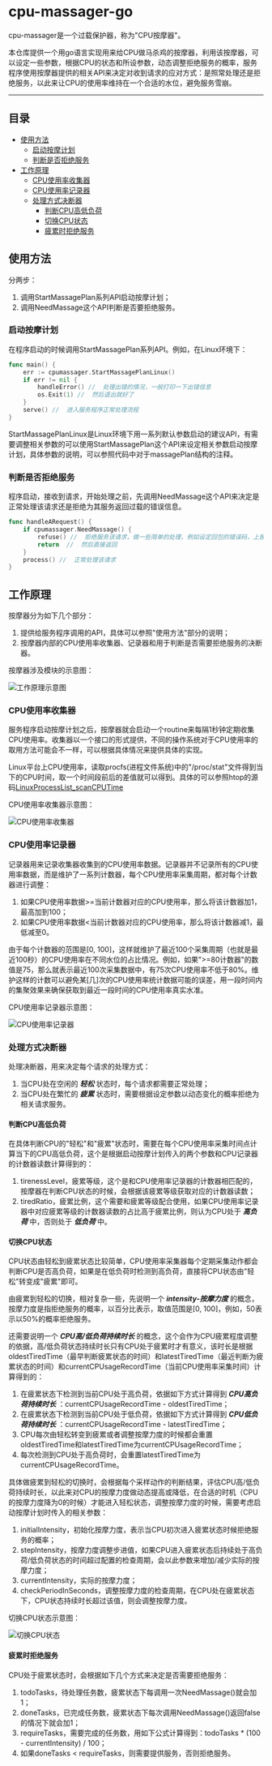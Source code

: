 cpu-massager-go
====
cpu-massager是一个过载保护器，称为"CPU按摩器"。

本仓库提供一个用go语言实现用来给CPU做马杀鸡的按摩器，利用该按摩器，可以设定一些参数，根据CPU的状态和所设参数，动态调整拒绝服务的概率，服务程序使用按摩器提供的相关API来决定对收到请求的应对方式：是照常处理还是拒绝服务，以此来让CPU的使用率维持在一个合适的水位，避免服务雪崩。

---

## 目录
* [使用方法](#使用方法)
  * [启动按摩计划](#启动按摩计划)
  * [判断是否拒绝服务](#判断是否拒绝服务)
* [工作原理](#工作原理)
  * [CPU使用率收集器](#CPU使用率收集器)
  * [CPU使用率记录器](#CPU使用率记录器)
  * [处理方式决断器](#处理方式决断器)
    * [判断CPU高低负荷](#判断CPU高低负荷)
    * [切换CPU状态](#切换CPU状态)
    * [疲累时拒绝服务](#疲累时拒绝服务)

## 使用方法
分两步：
1. 调用StartMassagePlan系列API启动按摩计划；
2. 调用NeedMassage这个API判断是否要拒绝服务。

### 启动按摩计划
在程序启动的时候调用StartMassagePlan系列API。例如，在Linux环境下：
```go
func main() {
    err := cpumassager.StartMassagePlanLinux()
    if err != nil {
        handleError() //  处理出错的情况，一般打印一下出错信息
        os.Exit(1) //  然后退出就好了
    }
    serve() //  进入服务程序正常处理流程
}
```
StartMassagePlanLinux是Linux环境下用一系列默认参数启动的建议API，有需要调整相关参数的可以使用StartMassagePlan这个API来设定相关参数启动按摩计划，具体参数的说明，可以参照代码中对于massagePlan结构的注释。

### 判断是否拒绝服务
程序启动，接收到请求，开始处理之前，先调用NeedMassage这个API来决定是正常处理该请求还是拒绝为其服务返回过载的错误信息。
```go
func handleARequest() {
    if cpumassager.NeedMassage() {
        refuse() //  拒绝服务该请求，做一些简单的处理，例如设定回包的错误码，上报过载告警等
        return  //  然后直接返回
    }
    process() //  正常处理该请求
}
```

## 工作原理
按摩器分为如下几个部分：
1. 提供给服务程序调用的API，具体可以参照"使用方法"部分的说明；
2. 按摩器内部的CPU使用率收集器、记录器和用于判断是否需要拒绝服务的决断器。

按摩器涉及模块的示意图：

![工作原理示意图](/diagrams/working_principle.png "工作原理示意图")

### CPU使用率收集器
服务程序启动按摩计划之后，按摩器就会启动一个routine来每隔1秒钟定期收集CPU使用率。收集器以一个接口的形式提供，不同的操作系统对于CPU使用率的取用方法可能会不一样，可以根据具体情况来提供具体的实现。

Linux平台上CPU使用率，读取procfs(进程文件系统)中的"/proc/stat"文件得到当下的CPU时间，取一个时间段前后的差值就可以得到。具体的可以参照htop的源码[LinuxProcessList_scanCPUTime](https://github.com/hishamhm/htop/blob/402e46bb82964366746b86d77eb5afa69c279539/linux/LinuxProcessList.c#L967)

CPU使用率收集器示意图：

![CPU使用率收集器](/diagrams/cpusage_collector.png "CPU使用率收集器")

### CPU使用率记录器
记录器用来记录收集器收集到的CPU使用率数据。记录器并不记录所有的CPU使用率数据，而是维护了一系列计数器，每个CPU使用率采集周期，都对每个计数器进行调整：
1. 如果CPU使用率数据>=当前计数器对应的CPU使用率，那么将该计数器加1，最高加到100；
2. 如果CPU使用率数据<当前计数器对应的CPU使用率，那么将该计数器减1，最低减至0。

由于每个计数器的范围是[0, 100]，这样就维护了最近100个采集周期（也就是最近100秒）的CPU使用率在不同水位的占比情况。例如，如果">=80计数器"的数值是75，那么就表示最近100次采集数据中，有75次CPU使用率不低于80%。维护这样的计数可以避免某[几]次的CPU使用率统计数据可能的误差，用一段时间内的集聚效果来确保获取到最近一段时间的CPU使用率真实水准。

CPU使用率记录器示意图：

![CPU使用率记录器](/diagrams/cpusage_recorder.png "CPU使用率记录器")

### 处理方式决断器
处理决断器，用来决定每个请求的处理方式：
1. 当CPU处在空闲的 ***轻松*** 状态时，每个请求都需要正常处理；
2. 当CPU处在繁忙的 ***疲累*** 状态时，需要根据设定参数以动态变化的概率拒绝为相关请求服务。

#### 判断CPU高低负荷

在具体判断CPU的"轻松"和"疲累"状态时，需要在每个CPU使用率采集时间点计算当下的CPU高低负荷，这个是根据启动按摩计划传入的两个参数和CPU记录器的计数器读数计算得到的：
1. tirenessLevel，疲累等级，这个是和CPU使用率记录器的计数器相匹配的，按摩器在判断CPU状态的时候，会根据该疲累等级获取对应的计数器读数；
2. tiredRatio，疲累比例，这个需要和疲累等级配合使用，如果CPU使用率记录器中对应疲累等级的计数器读数的占比高于疲累比例，则认为CPU处于 ***高负荷*** 中，否则处于 ***低负荷*** 中。

#### 切换CPU状态

CPU状态由轻松到疲累状态比较简单，CPU使用率采集器每个定期采集动作都会判断CPU是否高负荷，如果是在低负荷时检测到高负荷，直接将CPU状态由"轻松"转变成"疲累"即可。

由疲累到轻松的切换，相对复杂一些，先说明一个 ***intensity-按摩力度*** 的概念，按摩力度是指拒绝服务的概率，以百分比表示，取值范围是[0, 100]，例如，50表示以50%的概率拒绝服务。

还需要说明一个 ***CPU高/低负荷持续时长*** 的概念，这个会作为CPU疲累程度调整的依据，高/低负荷状态持续时长只有CPU处于疲累时才有意义，该时长是根据oldestTiredTime（最早判断疲累状态的时间）和latestTiredTime（最近判断为疲累状态的时间）和currentCPUsageRecordTime（当前CPU使用率采集时间）计算得到的：
1. 在疲累状态下检测到当前CPU处于高负荷，依据如下方式计算得到 ***CPU高负荷持续时长*** ：currentCPUsageRecordTime - oldestTiredTime；
2. 在疲累状态下检测到当前CPU处于低负荷，依据如下方式计算得到 ***CPU低负荷持续时长*** ：currentCPUsageRecordTime - latestTiredTime；
3. CPU每次由轻松转变到疲累或者调整按摩力度的时候都会重置oldestTiredTime和latestTiredTime为currentCPUsageRecordTime；
4. 每次检测到CPU处于高负荷时，会重置latestTiredTime为currentCPUsageRecordTime。

具体做疲累到轻松的切换时，会根据每个采样动作的判断结果，评估CPU高/低负荷持续时长，以此来对CPU的按摩力度做动态提高或降低，在合适的时机（CPU的按摩力度降为0的时候）才能进入轻松状态，调整按摩力度的时候，需要考虑启动按摩计划时传入的相关参数：
1. initialIntensity，初始化按摩力度，表示当CPU初次进入疲累状态时候拒绝服务的概率；
2. stepIntensity，按摩力度调整步进值，如果CPU进入疲累状态后持续处于高负荷/低负荷状态的时间超过配置的检查周期，会以此参数来增加/减少实际的按摩力度；
3. currentIntensity，实际的按摩力度；
4. checkPeriodInSeconds，调整按摩力度的检查周期，在CPU处在疲累状态下，CPU状态持续时长超过该值，则会调整按摩力度。

切换CPU状态示意图：

![切换CPU状态](/diagrams/change_cpu_state.png "切换CPU状态")

#### 疲累时拒绝服务

CPU处于疲累状态时，会根据如下几个方式来决定是否需要拒绝服务：
1. todoTasks，待处理任务数，疲累状态下每调用一次NeedMassage()就会加1；
2. doneTasks，已完成任务数，疲累状态下每次调用NeedMassage()返回false的情况下就会加1；
3. requireTasks，需要完成的任务数，用如下公式计算得到：todoTasks * (100 - currentIntensity) / 100；
4. 如果doneTasks < requireTasks，则需要提供服务，否则拒绝服务。
